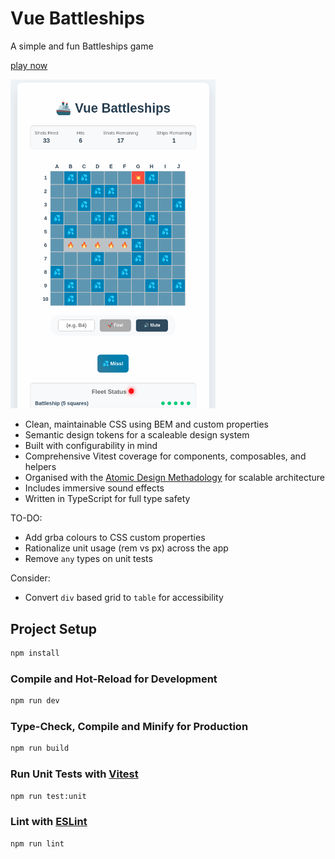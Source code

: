 # Vue Battleships

A simple and fun Battleships game

[play now](https://rndware.github.io/vue-battleships/#/)

<img src="https://github.com/rndware/vue-battleships/blob/main/media/battleships-screenshot.png" width="65%" />

- Clean, maintainable CSS using BEM and custom properties
- Semantic design tokens for a scaleable design system
- Built with configurability in mind
- Comprehensive Vitest coverage for components, composables, and helpers
- Organised with the [Atomic Design Methadology](https://atomicdesign.bradfrost.com/chapter-2/) for scalable architecture
- Includes immersive sound effects
- Written in TypeScript for full type safety

TO-DO:

- Add grba colours to CSS custom properties
- Rationalize unit usage (rem vs px) across the app
- Remove `any` types on unit tests

Consider:
- Convert `div` based grid to `table` for accessibility

## Project Setup

```sh
npm install
```

### Compile and Hot-Reload for Development

```sh
npm run dev
```

### Type-Check, Compile and Minify for Production

```sh
npm run build
```

### Run Unit Tests with [Vitest](https://vitest.dev/)

```sh
npm run test:unit
```

### Lint with [ESLint](https://eslint.org/)

```sh
npm run lint
```
